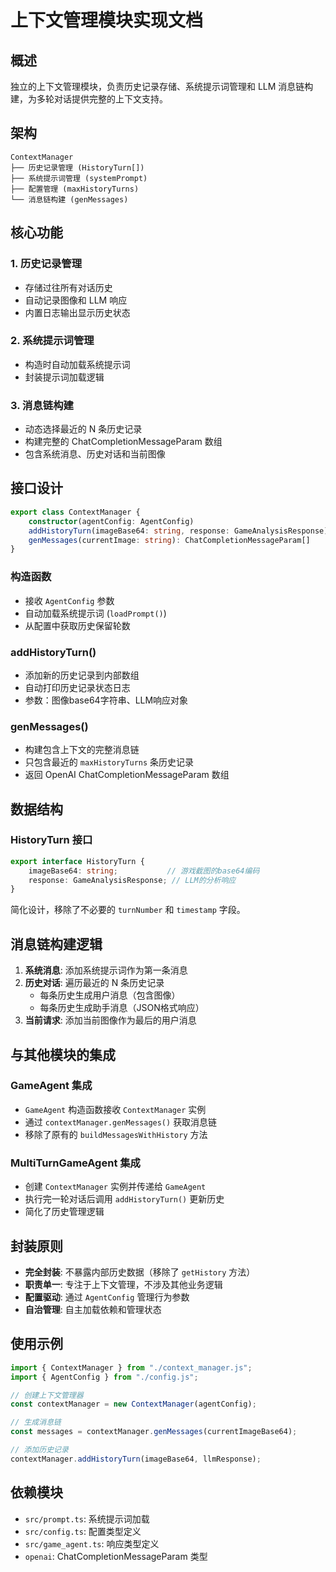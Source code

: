 # 上下文管理模块实现文档

## 概述

独立的上下文管理模块，负责历史记录存储、系统提示词管理和 LLM 消息链构建，为多轮对话提供完整的上下文支持。

## 架构

```
ContextManager
├── 历史记录管理 (HistoryTurn[])
├── 系统提示词管理 (systemPrompt)
├── 配置管理 (maxHistoryTurns)  
└── 消息链构建 (genMessages)
```

## 核心功能

### 1. 历史记录管理
- 存储过往所有对话历史
- 自动记录图像和 LLM 响应
- 内置日志输出显示历史状态

### 2. 系统提示词管理
- 构造时自动加载系统提示词
- 封装提示词加载逻辑

### 3. 消息链构建
- 动态选择最近的 N 条历史记录
- 构建完整的 ChatCompletionMessageParam 数组
- 包含系统消息、历史对话和当前图像

## 接口设计

```typescript
export class ContextManager {
    constructor(agentConfig: AgentConfig)
    addHistoryTurn(imageBase64: string, response: GameAnalysisResponse): void
    genMessages(currentImage: string): ChatCompletionMessageParam[]
}
```

### 构造函数
- 接收 `AgentConfig` 参数
- 自动加载系统提示词 (`loadPrompt()`)
- 从配置中获取历史保留轮数

### addHistoryTurn()
- 添加新的历史记录到内部数组
- 自动打印历史记录状态日志
- 参数：图像base64字符串、LLM响应对象

### genMessages()
- 构建包含上下文的完整消息链
- 只包含最近的 `maxHistoryTurns` 条历史记录
- 返回 OpenAI ChatCompletionMessageParam 数组

## 数据结构

### HistoryTurn 接口
```typescript
export interface HistoryTurn {
    imageBase64: string;           // 游戏截图的base64编码
    response: GameAnalysisResponse; // LLM的分析响应
}
```

简化设计，移除了不必要的 `turnNumber` 和 `timestamp` 字段。

## 消息链构建逻辑

1. **系统消息**: 添加系统提示词作为第一条消息
2. **历史对话**: 遍历最近的 N 条历史记录
   - 每条历史生成用户消息（包含图像）
   - 每条历史生成助手消息（JSON格式响应）
3. **当前请求**: 添加当前图像作为最后的用户消息

## 与其他模块的集成

### GameAgent 集成
- `GameAgent` 构造函数接收 `ContextManager` 实例
- 通过 `contextManager.genMessages()` 获取消息链
- 移除了原有的 `buildMessagesWithHistory` 方法

### MultiTurnGameAgent 集成
- 创建 `ContextManager` 实例并传递给 `GameAgent`
- 执行完一轮对话后调用 `addHistoryTurn()` 更新历史
- 简化了历史管理逻辑

## 封装原则

- **完全封装**: 不暴露内部历史数据（移除了 `getHistory` 方法）
- **职责单一**: 专注于上下文管理，不涉及其他业务逻辑
- **配置驱动**: 通过 `AgentConfig` 管理行为参数
- **自治管理**: 自主加载依赖和管理状态

## 使用示例

```typescript
import { ContextManager } from "./context_manager.js";
import { AgentConfig } from "./config.js";

// 创建上下文管理器
const contextManager = new ContextManager(agentConfig);

// 生成消息链
const messages = contextManager.genMessages(currentImageBase64);

// 添加历史记录
contextManager.addHistoryTurn(imageBase64, llmResponse);
```

## 依赖模块

- `src/prompt.ts`: 系统提示词加载
- `src/config.ts`: 配置类型定义
- `src/game_agent.ts`: 响应类型定义
- `openai`: ChatCompletionMessageParam 类型
